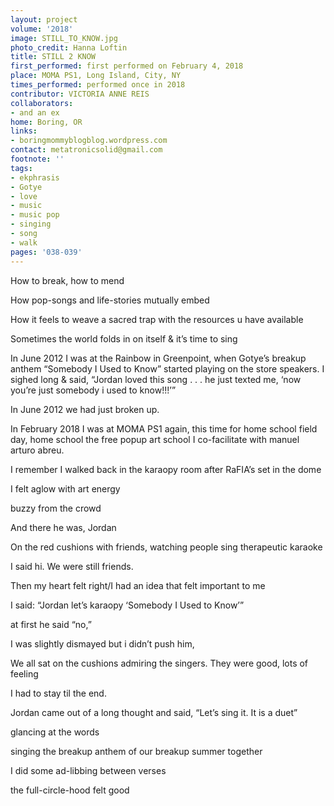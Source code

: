 ```yaml
---
layout: project
volume: '2018'
image: STILL_TO_KNOW.jpg
photo_credit: Hanna Loftin
title: STILL 2 KNOW
first_performed: first performed on February 4, 2018
place: MOMA PS1, Long Island, City, NY
times_performed: performed once in 2018
contributor: VICTORIA ANNE REIS
collaborators:
- and an ex
home: Boring, OR
links:
- boringmommyblogblog.wordpress.com
contact: metatronicsolid@gmail.com
footnote: ''
tags:
- ekphrasis
- Gotye
- love
- music
- music pop
- singing
- song
- walk
pages: '038-039'
---
```


How to break, how to mend

How pop-songs and life-stories mutually embed

How it feels to weave a sacred trap with the resources u have available

Sometimes the world folds in on itself & it’s time to sing

In June 2012 I was at the Rainbow in Greenpoint, when Gotye’s breakup anthem “Somebody I Used to Know” started playing on the store speakers. I sighed long & said, “Jordan loved this song . . . he just texted me, ‘now you’re just somebody i used to know!!!’”

In June 2012 we had just broken up.

In February 2018 I was at MOMA PS1 again, this time for home school field day, home school the free popup art school I co-facilitate with manuel arturo abreu.

I remember I walked back in the karaopy room after RaFIA’s set in the dome

I felt aglow with art energy

buzzy from the crowd

And there he was, Jordan

On the red cushions with friends, watching people sing therapeutic karaoke

I said hi. We were still friends.

Then my heart felt right/I had an idea that felt important to me

I said: “Jordan let’s karaopy ‘Somebody I Used to Know’”

at first he said “no,”

I was slightly dismayed but i didn’t push him,

We all sat on the cushions admiring the singers. They were good, lots of feeling

I had to stay til the end.

Jordan came out of a long thought and said, “Let’s sing it. It is a duet”

glancing at the words

singing the breakup anthem of our breakup summer together

I did some ad-libbing between verses

the full-circle-hood felt good
